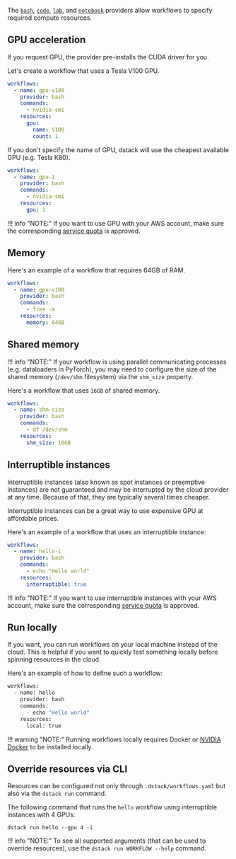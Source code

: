 The [`bash`](../reference/providers/bash.md), [`code`](../reference/providers/code.md), 
[`lab`](../reference/providers/lab.md), and [`notebook`](../reference/providers/notebook.md) providers 
allow workflows to specify required compute resources.

## GPU acceleration

If you request GPU, the provider pre-installs the CUDA driver for you.

Let's create a workflow that uses a Tesla V100 GPU.

```yaml
workflows:
  - name: gpu-v100
    provider: bash
    commands:
      - nvidia-smi
    resources:
      gpu: 
        name: V100
        count: 1
```

If you don't specify the name of GPU, dstack will use the cheapest available GPU (e.g. Tesla K80). 

```yaml
workflows:
  - name: gpu-1
    provider: bash
    commands:
      - nvidia-smi
    resources:
      gpu: 1
```

!!! info "NOTE:"
    If you want to use GPU with your AWS account, make sure the 
    corresponding [service quota](https://docs.aws.amazon.com/AWSEC2/latest/UserGuide/ec2-resource-limits.html) is approved.

## Memory

Here's an example of a workflow that requires 64GB of RAM.

```yaml
workflows:
  - name: gpu-v100
    provider: bash
    commands:
      - free -m
    resources:
      memory: 64GB
```

## Shared memory

!!! info "NOTE:"
    If your workflow is using parallel communicating processes (e.g. dataloaders in PyTorch), 
    you may need to configure the size of the shared memory (`/dev/shm` filesystem) via the `shm_size` property.

Here's a workflow that uses `16GB` of shared memory.

```yaml
workflows:
  - name: shm-size
    provider: bash
    commands:
      - df /dev/shm
    resources:
      shm_size: 16GB 
```

## Interruptible instances

Interruptible instances (also known as spot instances or preemptive instances) are 
not guaranteed and may be interrupted by the cloud provider at any time.
Because of that, they are typically several times cheaper.

Interruptible instances can be a great way to use expensive GPU at affordable prices.

Here's an example of a workflow that uses an interruptible instance:

```yaml
workflows:
  - name: hello-i
    provider: bash
    commands:
      - echo "Hello world"
    resources:
      interruptible: true
```

!!! info "NOTE:"
    If you want to use interruptible instances with your AWS account, make sure the 
    corresponding [service quota](https://docs.aws.amazon.com/AWSEC2/latest/UserGuide/ec2-resource-limits.html) is approved.

## Run locally

If you want, you can run workflows on your local machine instead of the cloud.
This is helpful if you want to quickly test something locally before spinning resources in the cloud.

Here's an example of how to define such a workflow:

```bash
workflows:
  - name: hello
    provider: bash
    commands:
      - echo "Hello world"
    resources:
      local: true
```

!!! warning "NOTE:"
    Running workflows locally requires Docker or [NVIDIA Docker](https://github.com/NVIDIA/nvidia-docker) 
    to be installed locally.

## Override resources via CLI

Resources can be configured not only through `.dstack/workflows.yaml` but
also via the `dstack run` command.

The following command that runs the `hello` workflow using interruptible instances with 4 GPUs:

```shell
dstack run hello --gpu 4 -i
```

!!! info "NOTE:"
    To see all supported arguments (that can be used to override resources), 
    use the `dstack run WORKFLOW --help` command.